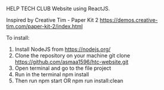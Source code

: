 HELP TECH CLUB Website using ReactJS.

Inspired by Creative Tim - Paper Kit 2 
https://demos.creative-tim.com/paper-kit-2/index.html

To install:
1. Install NodeJS from https://nodejs.org/
2. Clone the repository on your machine 
    git clone https://github.com/asmaa1596/htc-website.git
3. Open terminal and go to the file project
4. Run in the terminal
    npm install
5. Then run
    npm start OR npm run install:clean



